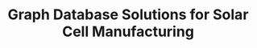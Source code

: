 ---
name: David Fenning
email: dfenning@ucsd.edu
photo: https://i1.rgstatic.net/ii/profile.image/272701554163713-1442028525114_Q128/David-Fenning.jpg
website: http://fenningresearchgroup.com/
domain: A17
title: Graph Database Solutions for Solar Cell Manufacturing
bio: "David P. Fenning is an assistant professor in NanoEngineering at UC San Diego, where he directs the Solar Energy Innovation Laboratory (SOLEIL). His group researches materials for solar energy conversion and storage. Currently, his work focuses on defects and reliability in silicon and hybrid perovskite solar cells and CO2 electrocatalysis for solar fuels.

After completing his Ph.D. on silicon solar cell materials at MIT in 2013, he worked with the silicon R&D team at 1366 Technologies Inc., followed by an MIT/Battelle postdoctoral fellowship in solar fuels. He joined the NanoEngineering Department at UC San Diego in 2015.

He is a recipient of the American Chemical Society's PRF New Investigator award and was recognized as a 2017 Hellman Fellow. His research is supported by the DOE SunShot Initiative and the California Energy Commission."
description: "My lab group in Nanoengineering is looking to establish a database and visualization package for solar cell data that we are now collecting in a high-throughput manner."
summer: None
oldstudent: https://lsidarto.github.io/perovskite-graph-database/
prerequisites: Prior experience or willingness to learn setting up NoSQL databases a plus. Visualizations will be done in Python and Javascript.
time: TBD
style: 
seats: 4
tag: Distributed Systems and Other Applications
---